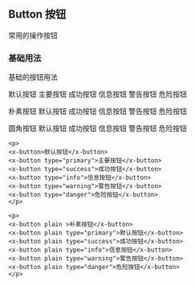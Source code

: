 ## Button 按钮

常用的操作按钮

### 基础用法

基础的按钮用法

<p>
<x-button>默认按钮</x-button>
<x-button type="primary">主要按钮</x-button>
<x-button type="success">成功按钮</x-button>
<x-button type="info">信息按钮</x-button>
<x-button type="warning">警告按钮</x-button>
<x-button type="danger">危险按钮</x-button>
</p>

<p>
<x-button plain >朴素按钮</x-button>
<x-button plain type="primary">默认按钮</x-button>
<x-button plain type="success">成功按钮</x-button>
<x-button plain type="info">信息按钮</x-button>
<x-button plain type="warning">警告按钮</x-button>
<x-button plain type="danger">危险按钮</x-button>
</p>

<p>
<x-button round >圆角按钮</x-button>
<x-button round type="primary">默认按钮</x-button>
<x-button round type="success">成功按钮</x-button>
<x-button round type="info">信息按钮</x-button>
<x-button round type="warning">警告按钮</x-button>
<x-button round type="danger">危险按钮</x-button>
</p>

```vue
<p>
<x-button>默认按钮</x-button>
<x-button type="primary">主要按钮</x-button>
<x-button type="success">成功按钮</x-button>
<x-button type="info">信息按钮</x-button>
<x-button type="warning">警告按钮</x-button>
<x-button type="danger">危险按钮</x-button>
</p>

<p>
<x-button plain >朴素按钮</x-button>
<x-button plain type="primary">默认按钮</x-button>
<x-button plain type="success">成功按钮</x-button>
<x-button plain type="info">信息按钮</x-button>
<x-button plain type="warning">警告按钮</x-button>
<x-button plain type="danger">危险按钮</x-button>
</p>
```

